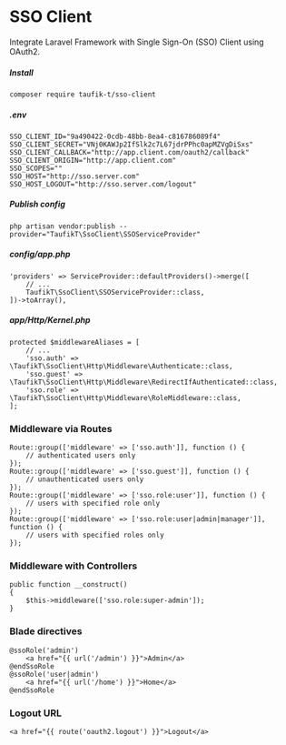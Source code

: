 # SSO Client

Integrate Laravel Framework with Single Sign-On (SSO) Client using OAuth2.

##### Install

    composer require taufik-t/sso-client

##### .env

    SSO_CLIENT_ID="9a490422-0cdb-48bb-8ea4-c816786089f4"
    SSO_CLIENT_SECRET="VNj0KAWJp2IfSlk2c7L67jdrPPhc0apMZVgDiSxs"
    SSO_CLIENT_CALLBACK="http://app.client.com/oauth2/callback"
    SSO_CLIENT_ORIGIN="http://app.client.com"
    SSO_SCOPES=""
    SSO_HOST="http://sso.server.com"
    SSO_HOST_LOGOUT="http://sso.server.com/logout"

##### Publish config

    php artisan vendor:publish --provider="TaufikT\SsoClient\SSOServiceProvider"

##### config/app.php

    'providers' => ServiceProvider::defaultProviders()->merge([
        // ...
        TaufikT\SsoClient\SSOServiceProvider::class,
    ])->toArray(),

##### app/Http/Kernel.php

    protected $middlewareAliases = [
        // ...
        'sso.auth' => \TaufikT\SsoClient\Http\Middleware\Authenticate::class,
        'sso.guest' => \TaufikT\SsoClient\Http\Middleware\RedirectIfAuthenticated::class,
        'sso.role' => \TaufikT\SsoClient\Http\Middleware\RoleMiddleware::class,
    ];

### Middleware via Routes

    Route::group(['middleware' => ['sso.auth']], function () {
        // authenticated users only
    });
    Route::group(['middleware' => ['sso.guest']], function () {
        // unauthenticated users only
    });
    Route::group(['middleware' => ['sso.role:user']], function () {
        // users with specified role only
    });
    Route::group(['middleware' => ['sso.role:user|admin|manager']], function () {
        // users with specified roles only
    });

### Middleware with Controllers

    public function __construct()
    {
        $this->middleware(['sso.role:super-admin']);
    }

### Blade directives

    @ssoRole('admin')
        <a href="{{ url('/admin') }}">Admin</a>
    @endSsoRole
    @ssoRole('user|admin')
        <a href="{{ url('/home') }}">Home</a>
    @endSsoRole

### Logout URL

    <a href="{{ route('oauth2.logout') }}">Logout</a>
